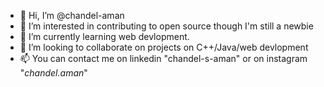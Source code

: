 - 👋 Hi, I’m @chandel-aman
- 👀 I’m interested in contributing to open source though I'm still a newbie
- 🌱 I’m currently learning web devlopment.
- 💞️ I’m looking to collaborate on projects on C++/Java/web devlopment
- 📫 You can contact me on linkedin "chandel-s-aman" or on instagram "_chandel.aman_"
<!---
chandel-aman/chandel-aman is a ✨ special ✨ repository because its `README.md` (this file) appears on your GitHub profile.
You can click the Preview link to take a look at your changes.
--->
